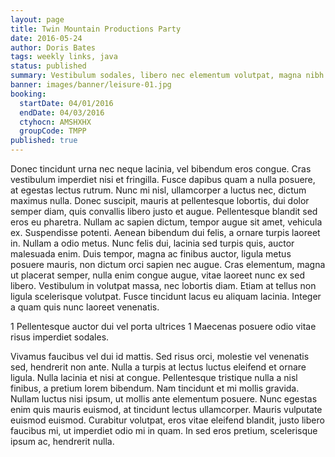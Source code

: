 ```yaml
---
layout: page
title: Twin Mountain Productions Party
date: 2016-05-24
author: Doris Bates
tags: weekly links, java
status: published
summary: Vestibulum sodales, libero nec elementum volutpat, magna nibh maximus dolor.
banner: images/banner/leisure-01.jpg
booking:
  startDate: 04/01/2016
  endDate: 04/03/2016
  ctyhocn: AMSHXHX
  groupCode: TMPP
published: true
---
```

Donec tincidunt urna nec neque lacinia, vel bibendum eros congue. Cras vestibulum imperdiet nisi et fringilla. Fusce dapibus quam a nulla posuere, at egestas lectus rutrum. Nunc mi nisl, ullamcorper a luctus nec, dictum maximus nulla. Donec suscipit, mauris at pellentesque lobortis, dui dolor semper diam, quis convallis libero justo et augue. Pellentesque blandit sed eros eu pharetra. Nullam ac sapien dictum, tempor augue sit amet, vehicula ex. Suspendisse potenti. Aenean bibendum dui felis, a ornare turpis laoreet in. Nullam a odio metus.
Nunc felis dui, lacinia sed turpis quis, auctor malesuada enim. Duis tempor, magna ac finibus auctor, ligula metus posuere mauris, non dictum orci sapien nec augue. Cras elementum, magna ut placerat semper, nulla enim congue augue, vitae laoreet nunc ex sed libero. Vestibulum in volutpat massa, nec lobortis diam. Etiam at tellus non ligula scelerisque volutpat. Fusce tincidunt lacus eu aliquam lacinia. Integer a quam quis nunc laoreet venenatis.

1 Pellentesque auctor dui vel porta ultrices
1 Maecenas posuere odio vitae risus imperdiet sodales.

Vivamus faucibus vel dui id mattis. Sed risus orci, molestie vel venenatis sed, hendrerit non ante. Nulla a turpis at lectus luctus eleifend et ornare ligula. Nulla lacinia et nisi at congue. Pellentesque tristique nulla a nisl finibus, a pretium lorem bibendum. Nam tincidunt et mi mollis gravida. Nullam luctus nisi ipsum, ut mollis ante elementum posuere. Nunc egestas enim quis mauris euismod, at tincidunt lectus ullamcorper. Mauris vulputate euismod euismod. Curabitur volutpat, eros vitae eleifend blandit, justo libero faucibus mi, ut imperdiet odio mi in quam. In sed eros pretium, scelerisque ipsum ac, hendrerit nulla.
